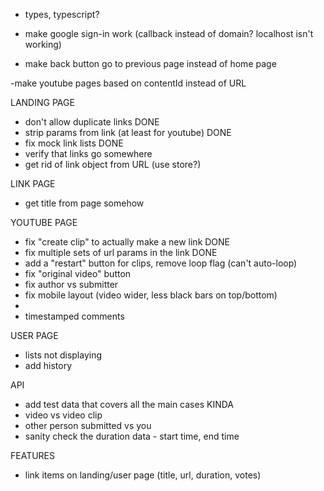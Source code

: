 
- types, typescript?

- make google sign-in work (callback instead of domain? localhost isn't working)
- make back button go to previous page instead of home page

-make youtube pages based on contentId instead of URL

LANDING PAGE
- don't allow duplicate links DONE
- strip params from link (at least for youtube) DONE
- fix mock link lists DONE
- verify that links go somewhere
- get rid of link object from URL (use store?)

LINK PAGE
- get title from page somehow

YOUTUBE PAGE
- fix "create clip" to actually make a new link DONE
- fix multiple sets of url params in the link DONE
- add a "restart" button for clips, remove loop flag (can't auto-loop)
- fix "original video" button
- fix author vs submitter
- fix mobile layout (video wider, less black bars on top/bottom)
- 
- timestamped comments

USER PAGE
- lists not displaying
- add history 

API
- add test data that covers all the main cases KINDA
- video vs video clip
- other person submitted vs you
- sanity check the duration data - start time, end time




FEATURES
- link items on landing/user page (title, url, duration, votes)

